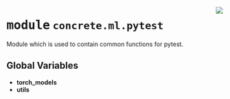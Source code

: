 <!-- markdownlint-disable -->

<a href="../../../src/concrete/ml/pytest/__init__.py#L0"><img align="right" style="float:right;" src="https://img.shields.io/badge/-source-cccccc?style=flat-square"></a>

# <kbd>module</kbd> `concrete.ml.pytest`

Module which is used to contain common functions for pytest.

## **Global Variables**

- **torch_models**
- **utils**
